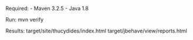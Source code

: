 Required:
	- Maven 3.2.5
	- Java 1.8

Run:
mvn verify

Results:
target/site/thucydides/index.html
target/jbehave/view/reports.html

